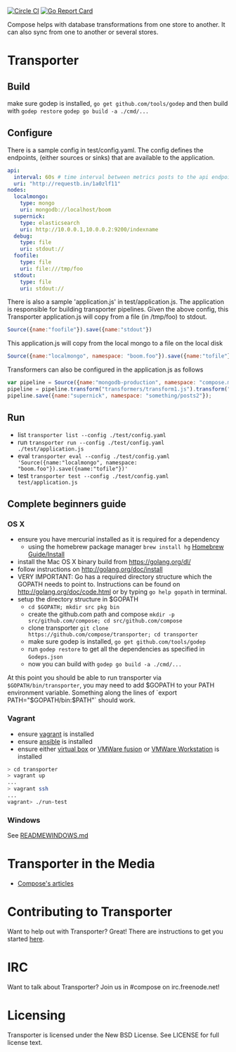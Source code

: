 [![Circle CI](https://circleci.com/gh/compose/transporter.svg?style=svg)](https://circleci.com/gh/compose/transporter) [![Go Report Card](https://goreportcard.com/badge/github.com/compose/transporter)](https://goreportcard.com/report/github.com/compose/transporter)

Compose helps with database transformations from one store to another.  It can also sync from one to another or several stores.

Transporter
===========

Build
-----
make sure godep is installed, `go get github.com/tools/godep` and then build with
`godep restore`
`godep go build -a ./cmd/...`


Configure
---------
There is a sample config in test/config.yaml.  The config defines the endpoints, (either sources or sinks) that are available to the application.
```yaml
api:
  interval: 60s # time interval between metrics posts to the api endpoint
  uri: "http://requestb.in/1a0zlf11"
nodes:
  localmongo:
    type: mongo
    uri: mongodb://localhost/boom
  supernick:
    type: elasticsearch
    uri: http://10.0.0.1,10.0.0.2:9200/indexname
  debug:
    type: file
    uri: stdout://
  foofile:
    type: file
    uri: file:///tmp/foo
  stdout:
    type: file
    uri: stdout://
```

There is also a sample 'application.js' in test/application.js.  The application is responsible for building transporter pipelines.
Given the above config, this Transporter application.js will copy from a file (in /tmp/foo) to stdout.
```js
Source({name:"foofile"}).save({name:"stdout"})

```

This application.js will copy from the local mongo to a file on the local disk
```js
Source({name:"localmongo", namespace: "boom.foo"}).save({name:"tofile"})
```

Transformers can also be configured in the application.js as follows
```js
var pipeline = Source({name:"mongodb-production", namespace: "compose.milestones2"})
pipeline = pipeline.transform("transformers/transform1.js").transform("transformers/transform2.js")
pipeline.save({name:"supernick", namespace: "something/posts2"});

```
Run
---

- list `transporter list --config ./test/config.yaml`
- run `transporter run --config ./test/config.yaml ./test/application.js`
- eval `transporter eval --config ./test/config.yaml 'Source({name:"localmongo", namespace: "boom.foo"}).save({name:"tofile"})' `
- test `transporter test --config ./test/config.yaml test/application.js `

Complete beginners guide
---

### OS X

- ensure you have mercurial installed as it is required for a dependency
    - using the homebrew package manager `brew install hg` [Homebrew Guide/Install](http://brew.sh/)
- install the Mac OS X binary build from https://golang.org/dl/
- follow instructions on http://golang.org/doc/install
- VERY IMPORTANT: Go has a required directory structure which the GOPATH needs to point to. Instructions can be found on http://golang.org/doc/code.html or by typing `go help gopath` in terminal.
- setup the directory structure in $GOPATH
    - `cd $GOPATH; mkdir src pkg bin`
    - create the github.com path and compose `mkdir -p src/github.com/compose; cd src/github.com/compose`
    - clone transporter `git clone https://github.com/compose/transporter; cd transporter`
    - make sure godep is installed, `go get github.com/tools/godep`
    - run `godep restore` to get all the dependencies as specified in `Godeps.json`
    - now you can build with `godep go build -a ./cmd/...`

At this point you should be able to run transporter via `$GOPATH/bin/transporter`,  you may need to add $GOPATH to your PATH environment variable. Something along the lines of `export PATH="$GOPATH/bin:$PATH"` should work.

### Vagrant

* ensure [vagrant](https://www.vagrantup.com/) is installed
* ensure [ansible](http://www.ansible.com/) is installed
* ensure either [virtual box](https://www.virtualbox.org/wiki/Downloads) or [VMWare fusion](http://www.vmware.com/products/fusion) or [VMWare Workstation](http://www.vmware.com/products/workstation) is installed

```bash
> cd transporter
> vagrant up
...
> vagrant ssh
...
vagrant> ./run-test

```

### Windows

See [READMEWINDOWS.md](https://github.com/compose/transporter/blob/master/READMEWINDOWS.md)

Transporter in the Media
===

* [Compose's articles](https://www.compose.io/articles/search/?s=transporter)

Contributing to Transporter
======================

Want to help out with Transporter? Great! There are instructions to get you
started [here](CONTRIBUTING.md).

IRC
=========
Want to talk about Transporter? Join us in #compose on irc.freenode.net!

Licensing
=========
Transporter is licensed under the New BSD License. See LICENSE for full license text.
